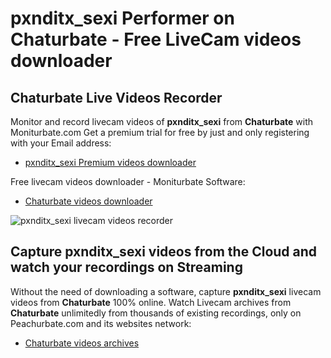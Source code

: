 # pxnditx_sexi Performer on Chaturbate - Free LiveCam videos downloader

## Chaturbate Live Videos Recorder

Monitor and record livecam videos of **pxnditx_sexi** from **Chaturbate** with Moniturbate.com
Get a premium trial for free by just and only registering with your Email address:
* [pxnditx_sexi Premium videos downloader](https://moniturbate.com/request-demo-licence-key.html)

Free livecam videos downloader - Moniturbate Software:
* [Chaturbate videos downloader](https://moniturbate.com/moniturbate-download-software.html)

![pxnditx_sexi livecam videos recorder](https://peachurnet.com/templates/moniturbate-software.png)


## Capture pxnditx_sexi videos from the Cloud and watch your recordings on Streaming

Without the need of downloading a software, capture **pxnditx_sexi** livecam videos from **Chaturbate** 100% online.
Watch Livecam archives from **Chaturbate** unlimitedly from thousands of existing recordings, only on Peachurbate.com and its websites network:
* [Chaturbate videos archives](https://peachurnet.com/)